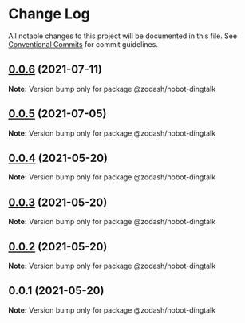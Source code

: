 # Change Log

All notable changes to this project will be documented in this file.
See [Conventional Commits](https://conventionalcommits.org) for commit guidelines.

## [0.0.6](https://github.com/zcorky/zodash/compare/@zodash/nobot-dingtalk@0.0.5...@zodash/nobot-dingtalk@0.0.6) (2021-07-11)

**Note:** Version bump only for package @zodash/nobot-dingtalk





## [0.0.5](https://github.com/zcorky/zodash/compare/@zodash/nobot-dingtalk@0.0.4...@zodash/nobot-dingtalk@0.0.5) (2021-07-05)

**Note:** Version bump only for package @zodash/nobot-dingtalk





## [0.0.4](https://github.com/zcorky/zodash/compare/@zodash/nobot-dingtalk@0.0.3...@zodash/nobot-dingtalk@0.0.4) (2021-05-20)

**Note:** Version bump only for package @zodash/nobot-dingtalk





## [0.0.3](https://github.com/zcorky/zodash/compare/@zodash/nobot-dingtalk@0.0.2...@zodash/nobot-dingtalk@0.0.3) (2021-05-20)

**Note:** Version bump only for package @zodash/nobot-dingtalk





## [0.0.2](https://github.com/zcorky/zodash/compare/@zodash/nobot-dingtalk@0.0.1...@zodash/nobot-dingtalk@0.0.2) (2021-05-20)

**Note:** Version bump only for package @zodash/nobot-dingtalk





## 0.0.1 (2021-05-20)

**Note:** Version bump only for package @zodash/nobot-dingtalk
